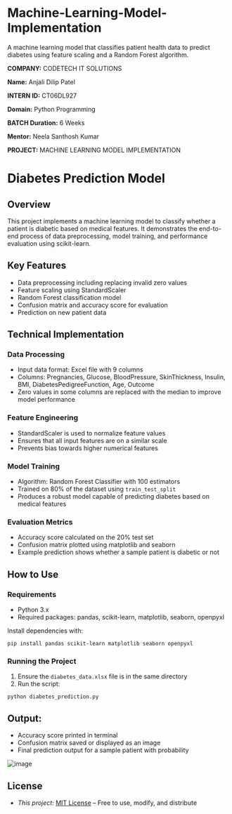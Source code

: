 # Machine-Learning-Model-Implementation

A machine learning model that classifies patient health data to predict diabetes using feature scaling and a Random Forest algorithm.

**COMPANY:** CODETECH IT SOLUTIONS

**Name:** Anjali Dilip Patel

**INTERN ID:** CT06DL927

**Domain:** Python Programming

**BATCH Duration:** 6 Weeks

**Mentor:** Neela Santhosh Kumar

**PROJECT:** MACHINE LEARNING MODEL IMPLEMENTATION

# Diabetes Prediction Model

## Overview

This project implements a machine learning model to classify whether a patient is diabetic based on medical features. It demonstrates the end-to-end process of data preprocessing, model training, and performance evaluation using scikit-learn.

## Key Features

* Data preprocessing including replacing invalid zero values
* Feature scaling using StandardScaler
* Random Forest classification model
* Confusion matrix and accuracy score for evaluation
* Prediction on new patient data

## Technical Implementation

### Data Processing

* Input data format: Excel file with 9 columns
* Columns: Pregnancies, Glucose, BloodPressure, SkinThickness, Insulin, BMI, DiabetesPedigreeFunction, Age, Outcome
* Zero values in some columns are replaced with the median to improve model performance

### Feature Engineering

* StandardScaler is used to normalize feature values
* Ensures that all input features are on a similar scale
* Prevents bias towards higher numerical features

### Model Training

* Algorithm: Random Forest Classifier with 100 estimators
* Trained on 80% of the dataset using `train_test_split`
* Produces a robust model capable of predicting diabetes based on medical features

### Evaluation Metrics

* Accuracy score calculated on the 20% test set
* Confusion matrix plotted using matplotlib and seaborn
* Example prediction shows whether a sample patient is diabetic or not

## How to Use

### Requirements

* Python 3.x
* Required packages: pandas, scikit-learn, matplotlib, seaborn, openpyxl

Install dependencies with:

```
pip install pandas scikit-learn matplotlib seaborn openpyxl
```

### Running the Project

1. Ensure the `diabetes_data.xlsx` file is in the same directory
2. Run the script:

```
python diabetes_prediction.py
```

## Output:

* Accuracy score printed in terminal
* Confusion matrix saved or displayed as an image
* Final prediction output for a sample patient with probability

![image](https://github.com/user-attachments/assets/6f4d05bf-6e72-45a0-bac1-6c5678b3452a)


## License

* *This project*: [MIT License](LICENSE) – Free to use, modify, and distribute
